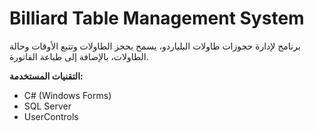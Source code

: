 # Billiard Table Management System

برنامج لإدارة حجوزات طاولات البلياردو، يسمح بحجز الطاولات وتتبع الأوقات وحالة الطاولات، بالإضافة إلى طباعة الفاتورة.

**التقنيات المستخدمة:**  
- C# (Windows Forms)  
- SQL Server  
- UserControls
